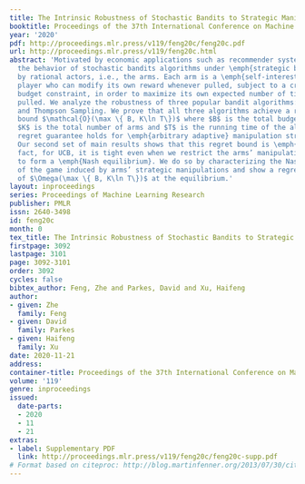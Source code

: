 ```yaml
---
title: The Intrinsic Robustness of Stochastic Bandits to Strategic Manipulation
booktitle: Proceedings of the 37th International Conference on Machine Learning
year: '2020'
pdf: http://proceedings.mlr.press/v119/feng20c/feng20c.pdf
url: http://proceedings.mlr.press/v119/feng20c.html
abstract: 'Motivated by economic applications such as recommender systems, we study
  the behavior of stochastic bandits algorithms under \emph{strategic behavior} conducted
  by rational actors, i.e., the arms. Each arm is a \emph{self-interested} strategic
  player who can modify its own reward whenever pulled, subject to a cross-period
  budget constraint, in order to maximize its own expected number of times of being
  pulled. We analyze the robustness of three popular bandit algorithms: UCB, $\varepsilon$-Greedy,
  and Thompson Sampling. We prove that all three algorithms achieve a regret upper
  bound $\mathcal{O}(\max \{ B, K\ln T\})$ where $B$ is the total budget across arms,
  $K$ is the total number of arms and $T$ is the running time of the algorithms. This
  regret guarantee holds for \emph{arbitrary adaptive} manipulation strategy of arms.
  Our second set of main results shows that this regret bound is \emph{tight}— in
  fact, for UCB, it is tight even when we restrict the arms’ manipulation strategies
  to form a \emph{Nash equilibrium}. We do so by characterizing the Nash equilibrium
  of the game induced by arms’ strategic manipulations and show a regret lower bound
  of $\Omega(\max \{ B, K\ln T\})$ at the equilibrium.'
layout: inproceedings
series: Proceedings of Machine Learning Research
publisher: PMLR
issn: 2640-3498
id: feng20c
month: 0
tex_title: The Intrinsic Robustness of Stochastic Bandits to Strategic Manipulation
firstpage: 3092
lastpage: 3101
page: 3092-3101
order: 3092
cycles: false
bibtex_author: Feng, Zhe and Parkes, David and Xu, Haifeng
author:
- given: Zhe
  family: Feng
- given: David
  family: Parkes
- given: Haifeng
  family: Xu
date: 2020-11-21
address: 
container-title: Proceedings of the 37th International Conference on Machine Learning
volume: '119'
genre: inproceedings
issued:
  date-parts:
  - 2020
  - 11
  - 21
extras:
- label: Supplementary PDF
  link: http://proceedings.mlr.press/v119/feng20c/feng20c-supp.pdf
# Format based on citeproc: http://blog.martinfenner.org/2013/07/30/citeproc-yaml-for-bibliographies/
---
```

